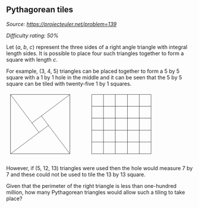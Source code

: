 Pythagorean tiles
-----------------

*Source: https://projecteuler.net/problem=139*


*Difficulty rating: 50%*

Let (*a*, *b*, *c*) represent the three sides of a right angle triangle
with integral length sides. It is possible to place four such triangles
together to form a square with length *c*.

For example, (3, 4, 5) triangles can be placed together to form a 5 by 5
square with a 1 by 1 hole in the middle and it can be seen that the 5 by
5 square can be tiled with twenty-five 1 by 1 squares.

![](img/p139.gif)

However, if (5, 12, 13) triangles were used then the hole would measure
7 by 7 and these could not be used to tile the 13 by 13 square.

Given that the perimeter of the right triangle is less than one-hundred
million, how many Pythagorean triangles would allow such a tiling to
take place?
